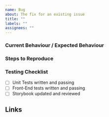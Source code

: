 ```yaml
---
name: Bug
about: The fix for an existing issue
title: ""
labels: ""
assignees: ""
---
```


### Current Behaviour / Expected Behaviour

### Steps to Reproduce

### Testing Checklist

- [ ] Unit Tests written and passing
- [ ] Front-End tests written and passing
- [ ] Storybook updated and reviewed

## Links

